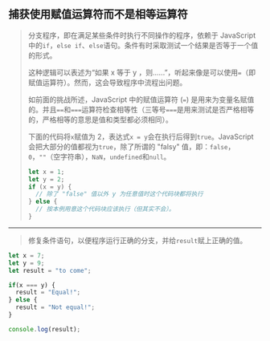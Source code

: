 ## 捕获使用赋值运算符而不是相等运算符

> 分支程序，即在满足某些条件时执行不同操作的程序，依赖于 JavaScript 中的`if`，`else if`、`else`语句。条件有时采取测试一个结果是否等于一个值的形式。
>
> 这种逻辑可以表述为“如果 x 等于 y ，则......”，听起来像是可以使用`=`（即赋值运算符）。然而，这会导致程序中流程出问题。
>
> 如前面的挑战所述，JavaScript 中的赋值运算符 (`=`) 是用来为变量名赋值的。并且`==`和`===`运算符检查相等性（三等号`===`是用来测试是否严格相等的，严格相等的意思是值和类型都必须相同）。
>
> 下面的代码将`x`赋值为 2，表达式`x = y`会在执行后得到`true`。JavaScript 会把大部分的值都视为`true`，除了所谓的 "falsy" 值，即：`false`，`0`，`""`（空字符串），`NaN`，`undefined`和`null`。
>
> ```js
> let x = 1;
> let y = 2;
> if (x = y) {
>   // 除了 "false" 值以外 y 为任意值时这个代码块都将执行
> } else {
>   // 按本例用意这个代码块应该执行（但其实不会）。
> }
> ```

---

> 修复条件语句，以便程序运行正确的分支，并给`result`赋上正确的值。

```js
let x = 7;
let y = 9;
let result = "to come";

if(x === y) {
  result = "Equal!";
} else {
  result = "Not equal!";
}

console.log(result);
```

